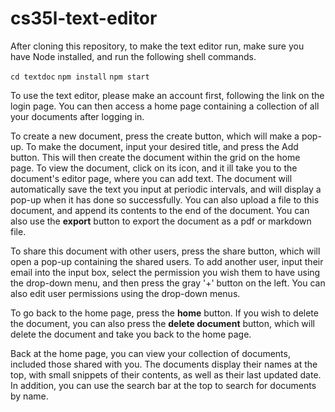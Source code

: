 # cs35l-text-editor

After cloning this repository, to make the text editor run, make sure you have Node installed, and run the following shell commands.

`cd textdoc`
`npm install`
`npm start`

To use the text editor, please make an account first, following the link on the login page. You can then access a home page containing a collection of all your documents after logging in. 

To create a new document, press the create button, which will make a pop-up. To make the document, input your desired title, and press the Add button. This will then create the document within the grid on the home page. To view the document, click on its icon, and it ill take you to the document's editor page, where you can add text. The document will automatically save the text you input at periodic intervals, and will display a pop-up when it has done so successfully. You can also upload a file to this document, and append its contents to the end of the document. You can also use the **export** button to export the document as a pdf or markdown file.

To share this document with other users, press the share button, which will open a pop-up containing the shared users. To add another user, input their email into the input box, select the permission you wish them to have using the drop-down menu, and then press the gray '+' button on the left. You can also edit user permissions using the drop-down menus. 

To go back to the home page, press the **home** button. If you wish to delete the document, you can also press the **delete document** button, which will delete the document and take you back to the home page. 

Back at the home page, you can view your collection of documents, included those shared with you. The documents display their names at the top, with small snippets of their contents, as well as their last updated date. In addition, you can use the search bar at the top to search for documents by name.